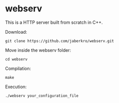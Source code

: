 # webserv
This is a HTTP server built from scratch in C++.

Download:
```
git clone https://github.com/jaberkro/webserv.git
```

Move inside the webserv folder:
```
cd webserv
```

Compilation:
```
make
```

Execution:
```
./webserv your_configuration_file
```
